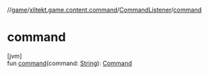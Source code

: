//[game](../../../index.md)/[xlitekt.game.content.command](../index.md)/[CommandListener](index.md)/[command](command.md)

# command

[jvm]\
fun [command](command.md)(command: [String](https://kotlinlang.org/api/latest/jvm/stdlib/kotlin/-string/index.html)): [Command](../-command/index.md)
